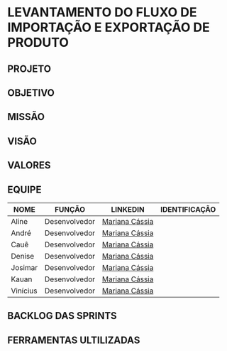 # LEVANTAMENTO DO FLUXO DE IMPORTAÇÃO E EXPORTAÇÃO DE PRODUTO



## PROJETO

## OBJETIVO

## MISSÃO 

## VISÃO 

## VALORES

## EQUIPE

|NOME | FUNÇÃO | LINKEDIN | IDENTIFICAÇÃO |
|-----|--------|----------|---------------|
| Aline | Desenvolvedor | [Mariana Cássia](https://www.linkedin.com/in/marianac%C3%A1ssia/)
| André | Desenvolvedor | [Mariana Cássia](https://www.linkedin.com/in/marianac%C3%A1ssia/)
| Cauê | Desenvolvedor | [Mariana Cássia](https://www.linkedin.com/in/marianac%C3%A1ssia/)
| Denise | Desenvolvedor | [Mariana Cássia](https://www.linkedin.com/in/marianac%C3%A1ssia/)
| Josimar | Desenvolvedor | [Mariana Cássia](https://www.linkedin.com/in/marianac%C3%A1ssia/)
| Kauan | Desenvolvedor | [Mariana Cássia](https://www.linkedin.com/in/marianac%C3%A1ssia/)
| Vinícius | Desenvolvedor | [Mariana Cássia](https://www.linkedin.com/in/marianac%C3%A1ssia/)

## BACKLOG DAS SPRINTS

## FERRAMENTAS ULTILIZADAS 
